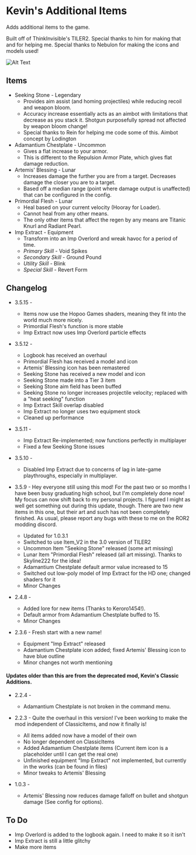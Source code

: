 # Kevin's Additional Items

Adds additional items to the game.

Built off of ThinkInvisible's TILER2. Special thanks to him for making that and for helping me.
Special thanks to Nebulon for making the icons and models used!


![Alt Text](https://cdn.discordapp.com/attachments/457344704493649921/756709673628991558/cflask.gif)


## Items

* Seeking Stone - Legendary
	* Provides aim assist (and homing projectiles) while reducing recoil and weapon bloom.
	* Accuracy increase essentially acts as an aimbot with limitations that decrease as you stack it. Shotgun purposefully spread not affected by weapon bloom change!
	* Special thanks to Rein for helping me code some of this. Aimbot concept by Lodington
* Adamantium Chestplate - Uncommon
	* Gives a flat increase to your armor.
	* This is different to the Repulsion Armor Plate, which gives flat damage reduction.
* Artemis' Blessing - Lunar
	* Increases damage the further you are from a target. Decreases damage the closer you are to a target.
	* Based off a median range (point where damage output is unaffected) that can be configured in the config.
* Primordial Flesh - Lunar
	* Heal based on your current velocity (Hooray for Loader).
	* Cannot heal from any other means.
	* The only other items that affect the regen by any means are Titanic Knurl and Radiant Pearl.
* Imp Extract - Equipment
	* Transform into an Imp Overlord and wreak havoc for a period of time.
	* *Primary Skill* - Void Spikes
	* *Secondary Skill* - Ground Pound
	* *Utility Skill* - Blink
	* *Special Skill* - Revert Form

## Changelog

* 3.5.15 -
	* Items now use the Hopoo Games shaders, meaning they fit into the world much more nicely.
	* Primordial Flesh's function is more stable
	* Imp Extract now uses Imp Overlord particle effects

* 3.5.12 -
	* Logbook has received an overhaul
	* Primordial Flesh has received a model and icon
	* Artemis' Blessing icon has been remastered
	* Seeking Stone has received a new model and icon
	* Seeking Stone made into a Tier 3 item
	* Seeking Stone aim field has been buffed
	* Seeking Stone no longer increases projectile velocity; replaced with a "heat seeking" function
	* Imp Extract Skill overlap disabled
	* Imp Extract no longer uses two equipment stock
	* Cleaned up performance

* 3.5.11 -
	* Imp Extract Re-implemented; now functions perfectly in multiplayer
	* Fixed a few Seeking Stone issues

* 3.5.10 - 
	* Disabled Imp Extract due to concerns of lag in late-game playthroughs, especially in multiplayer.

* 3.5.9 - Hey everyone still using this mod! For the past two or so months I have been busy graduating high school, but I'm completely done now! My focus can now shift back to my personal projects. I figured I might as well get something out during this update, though. There are two new items in this one, but their art and such has not been completely finished. As usual, please report any bugs with these to me on the ROR2 modding discord.
	* Updated for 1.0.3.1
	* Switched to use Item_V2 in the 3.0 version of TILER2
	* Uncommon Item "Seeking Stone" released (some art missing)
	* Lunar Item "Primordial Flesh" released (all art missing). Thanks to Skyline222 for the idea!
	* Adamantium Chestplate default armor value increased to 15
	* Switched out low-poly model of Imp Extract for the HD one; changed shaders for it
	* Minor Changes

* 2.4.8 -
	* Added lore for new items (Thanks to Keroro1454!).
	* Default armor from Adamantium Chestplate buffed to 15.
	* Minor Changes

* 2.3.6 - Fresh start with a new name!
	* Equipment "Imp Extract" released
	* Adamantium Chestplate icon added; fixed Artemis' Blessing icon to have blue outline
	* Minor changes not worth mentioning
	
#### Updates older than this are from the deprecated mod, Kevin's Classic Additions.

* 2.2.4 -
	* Adamantium Chestplate is not broken in the command menu.

* 2.2.3 - Quite the overhaul in this version! I've been working to make the mod independent of ClassicItems, and now it finally is!
	* All items added now have a model of their own
	* No longer dependent on ClassicItems
	* Added Adamantium Chestplate items (Current item icon is a placeholder until I can get the real one)
	* Unfinished equipment "Imp Extract" not implemented, but currently in the works (can be found in files)
	* Minor tweaks to Artemis' Blessing

* 1.0.3 - 
	* Artemis' Blessing now reduces damage falloff on bullet and shotgun damage (See config for options).


## To Do

* Imp Overlord is added to the logbook again. I need to make it so it isn't
* Imp Extract is still a little glitchy
* Make more items
